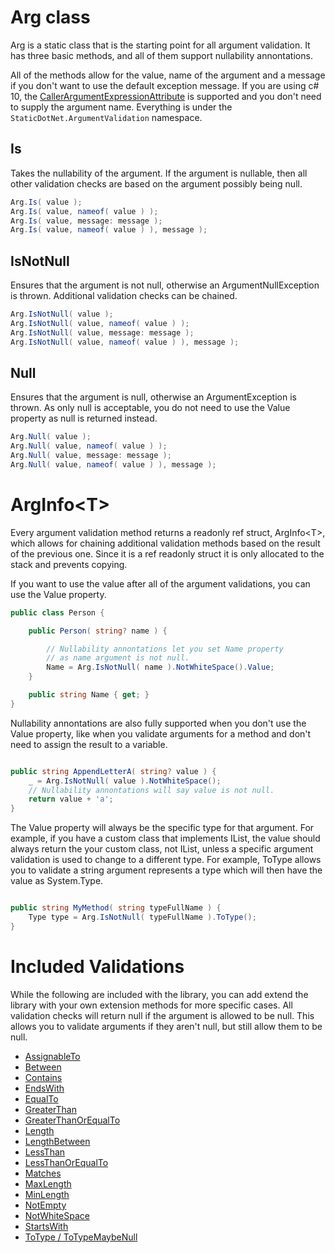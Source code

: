 # Arg class

Arg is a static class that is the starting point for all argument validation. It has three basic methods, and all of them support nullability annontations.

All of the methods allow for the value, name of the argument and a message if you don't want to use the default exception message.  If you are using c# 10, the [CallerArgumentExpressionAttribute](https://learn.microsoft.com/en-us/dotnet/api/system.runtime.compilerservices.callerargumentexpressionattribute) is supported and you don't need to supply the argument name. Everything is under the ```StaticDotNet.ArgumentValidation``` namespace.

## Is

Takes the nullability of the argument. If the argument is nullable, then all other validation checks are based on the argument possibly being null.

``` c#
Arg.Is( value );
Arg.Is( value, nameof( value ) );
Arg.Is( value, message: message );
Arg.Is( value, nameof( value ) ), message );
```

## IsNotNull

Ensures that the argument is not null, otherwise an ArgumentNullException is thrown. Additional validation checks can be chained.


``` c#
Arg.IsNotNull( value );
Arg.IsNotNull( value, nameof( value ) );
Arg.IsNotNull( value, message: message );
Arg.IsNotNull( value, nameof( value ) ), message );
```

## Null

Ensures that the argument is null, otherwise an ArgumentException is thrown. As only null is acceptable, you do not need to use the Value property as null is returned instead.

``` c#
Arg.Null( value );
Arg.Null( value, nameof( value ) );
Arg.Null( value, message: message );
Arg.Null( value, nameof( value ) ), message );
```

# ArgInfo\<T\>

Every argument validation method returns a readonly ref struct, ArgInfo\<T\>, which allows for chaining additional validation methods based on the result of the previous one. Since it is a ref readonly struct it is only allocated to the stack and prevents copying.

If you want to use the value after all of the argument validations, you can use the Value property.

``` c#
public class Person {

	public Person( string? name ) {

		// Nullability annontations let you set Name property
		// as name argument is not null.
		Name = Arg.IsNotNull( name ).NotWhiteSpace().Value;
	}

	public string Name { get; }
}
```

Nullability annontations are also fully supported when you don't use the Value property, like when you validate arguments for a method and don't need to assign the result to a variable.

``` c#

public string AppendLetterA( string? value ) {
	_ = Arg.IsNotNull( value ).NotWhiteSpace();
	// Nullability annontations will say value is not null.
	return value + 'a';
}
```

The Value property will always be the specific type for that argument.  For example, if you have a custom class that implements IList, the value should always return the your custom class, not IList, unless a specific argument validation is used to change to a different type.  For example, ToType allows you to validate a string argument represents a type which will then have the value as System.Type.

``` c#

public string MyMethod( string typeFullName ) {
	Type type = Arg.IsNotNull( typeFullName ).ToType();
}
```

# Included Validations

While the following are included with the library, you can add extend the library with your own extension methods for more specific cases. All validation checks will return null if the argument is allowed to be null. This allows you to validate arguments if they aren't null, but still allow them to be null.

- [AssignableTo](AssignableTo.md)
- [Between](Between.md)
- [Contains](Contains.md)
- [EndsWith](EndsWith.md)
- [EqualTo](EqualTo.md)
- [GreaterThan](GreaterThan.md)
- [GreaterThanOrEqualTo](GreaterThanOrEqualTo.md)
- [Length](Length.md)
- [LengthBetween](LengthBetween.md)
- [LessThan](LessThan.md)
- [LessThanOrEqualTo](LessThanOrEqualTo.md)
- [Matches](Matches.md)
- [MaxLength](MaxLength.md)
- [MinLength](MinLength.md)
- [NotEmpty](NotEmpty.md)
- [NotWhiteSpace](NotWhiteSpace.md)
- [StartsWith](StartsWith.md)
- [ToType / ToTypeMaybeNull](ToType.md)
